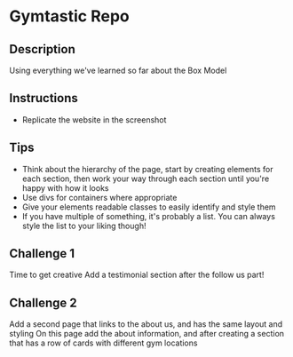 # Gymtastic Repo

## Description 
Using everything we've learned so far about the Box Model 

## Instructions 
- Replicate the website in the screenshot 

## Tips 
- Think about the hierarchy of the page, start by creating elements for each section, then work your way through each section until you're happy with how it looks 
- Use divs for containers where appropriate 
- Give your elements readable classes to easily identify and style them 
- If you have multiple of something, it's probably a list. You can always style the list to your liking though! 

## Challenge 1 
Time to get creative Add a testimonial section after the follow us part! 

## Challenge 2 
Add a second page that links to the about us, and has the same layout and styling On this page add the about information, and after creating a section that has a row of cards with different gym locations
